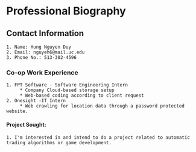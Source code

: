 # Professional Biography
## Contact Information
	1. Name: Hung Nguyen Duy
	2. Email: nguyeh6@mail.uc.edu
	3. Phone No.: 513-302-4596
### Co-op Work Experience
	1. FPT Software - Software Engineering Intern
		 * Company Cloud-based storage setup
		 * Web-based coding according to client request
	2. Onesight -IT Intern
		 * Web crawling for location data through a password protected website.
#### Project Sought:
	1. I'm interested in and intend to do a project related to automatic trading algorithms or game development.

